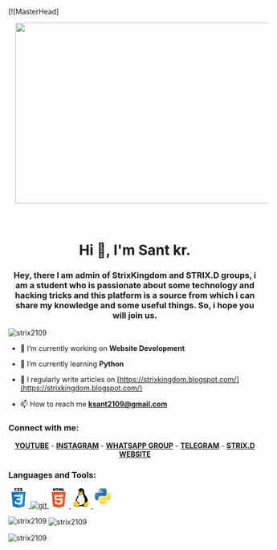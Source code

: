 
[![MasterHead]<p></p><div class="separator" style="clear: both; text-align: center;"><a href="https://github.com/Strix2109" style="margin-left: 1em; margin-right: 1em;" target="_blank"><img data-original-height="562" data-original-width="1000" height="360" src="https://lh3.googleusercontent.com/-WspSYqJ0UIk/YI-gjI0XZPI/AAAAAAAAAe0/KjZk5y3vS0MSCvlRx2KvwPXnZh5z41U9wCNcBGAsYHQ/w640-h360/WhatsApp%2BImage%2B2021-05-03%2Bat%2B12.32.08%2BPM.jpeg" width="640" /></a></div><br />&nbsp;<p></p>


<h1 align="center">Hi 👋, I'm Sant kr.</h1>
<h3 align="center">Hey, there I am admin of StrixKingdom and STRIX.D groups, i am a student who is passionate about some technology and hacking tricks and this platform is a source from which i can share my knowledge and some useful things. So, i hope you will join us.</h3>

<p align="left"> <img src="https://komarev.com/ghpvc/?username=strix2109&label=Profile%20views&color=0e75b6&style=flat" alt="strix2109" /> </p>

- 🔭 I’m currently working on **Website Development**

- 🌱 I’m currently learning **Python**

- 📝 I regularly write articles on [https://strixkingdom.blogspot.com/](https://strixkingdom.blogspot.com/)

- 📫 How to reach me **ksant2109@gmail.com**



<h3 align="left">Connect with me:</h3>
<p align="center">
  <a href="https://www.youtube.com/channel/UCVgFuT27u3-4yR1i0PrE3wQ"><b>YOUTUBE</b></a>
  <span> - </span>
  <a href="https://www.instagram.com/strix_21/?igshid=lqd87k2v6v4t"><b>INSTAGRAM</b></a>
  <span> - </span>
  <a href="https://chat.whatsapp.com/DceoeOn5fFF3y5Fr1C8NK0"><b>WHATSAPP GROUP</b></a>
  <span> - </span>
  <a href="https://t.me/Strixkingdom"><b>TELEGRAM</b></a>
  <span> - </span>
  <a href="https://strixkingdom.blogspot.com/?m=0"><b>STRIX.D WEBSITE</b></a>
</p>

<h3 align="left">Languages and Tools:</h3>
<p align="left"> <a href="https://www.w3schools.com/css/" target="_blank"> <img src="https://raw.githubusercontent.com/devicons/devicon/master/icons/css3/css3-original-wordmark.svg" alt="css3" width="40" height="40"/> </a> <a href="https://git-scm.com/" target="_blank"> <img src="https://www.vectorlogo.zone/logos/git-scm/git-scm-icon.svg" alt="git" width="40" height="40"/> </a> <a href="https://www.w3.org/html/" target="_blank"> <img src="https://raw.githubusercontent.com/devicons/devicon/master/icons/html5/html5-original-wordmark.svg" alt="html5" width="40" height="40"/> </a> <a href="https://www.linux.org/" target="_blank"> <img src="https://raw.githubusercontent.com/devicons/devicon/master/icons/linux/linux-original.svg" alt="linux" width="40" height="40"/> </a> <a href="https://www.python.org" target="_blank"> <img src="https://raw.githubusercontent.com/devicons/devicon/master/icons/python/python-original.svg" alt="python" width="40" height="40"/> </a> </p>

<p><img align="left" src="https://github-readme-stats.vercel.app/api/top-langs?username=strix2109&show_icons=true&locale=en&layout=compact" alt="strix2109" /></p>

<p>&nbsp;<img align="center" src="https://github-readme-stats.vercel.app/api?username=strix2109&show_icons=true&locale=en" alt="strix2109" /></p>

<p><img align="center" src="https://github-readme-streak-stats.herokuapp.com/?user=strix2109&" alt="strix2109" /></p>
